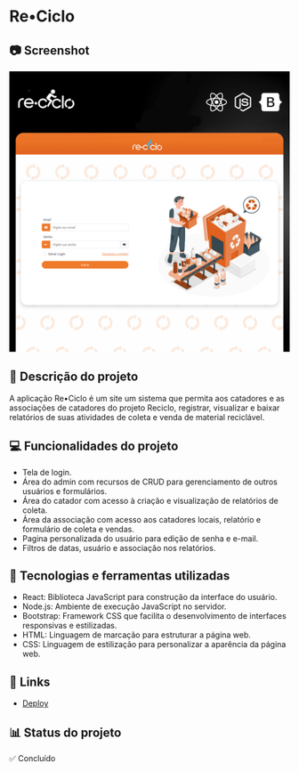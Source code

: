 # Re•Ciclo

## 📷 Screenshot
[![Screenshot](https://github.com/di-egoalves/Reciclo-Front/blob/di-egoalves/screenshot.jpg?raw=true "Screenshot")](https://github.com/di-egoalves/Reciclo-Front/blob/di-egoalves/screenshot.jpg?raw=true "Screenshot")

## 📝 Descrição do projeto
A aplicação Re•Ciclo é um site um sistema que permita aos catadores e as associações de catadores do projeto Reciclo, registrar, visualizar e baixar relatórios de suas atividades de coleta e venda de material reciclável.

## 💻 Funcionalidades do projeto
- Tela de login.
- Área do admin com recursos de CRUD para gerenciamento de outros usuários e formulários.
- Área do catador com acesso à criação e visualização de relatórios de coleta.
- Área da associação com acesso aos catadores locais, relatório e formulário de coleta e vendas.
- Pagina personalizada do usuário para edição de senha e e-mail.
- Filtros de datas, usuário e associação nos relatórios.

## 🚀 Tecnologias e ferramentas utilizadas
- React: Biblioteca JavaScript para construção da interface do usuário.
- Node.js: Ambiente de execução JavaScript no servidor.
- Bootstrap: Framework CSS que facilita o desenvolvimento de interfaces responsivas e estilizadas.
- HTML: Linguagem de marcação para estruturar a página web.
- CSS: Linguagem de estilização para personalizar a aparência da página web.

## 📌 Links 
 - [Deploy](https://recicla-frontend.vercel.app/)

## 📊 Status do projeto
✅ Concluído